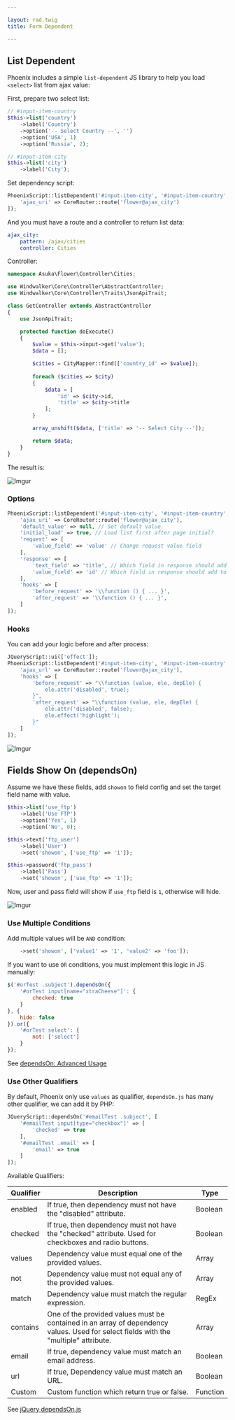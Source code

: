 ```yaml
---

layout: rad.twig
title: Form Dependent

---
```


## List Dependent

Phoenix includes a simple `list-dependent` JS library to help you load `<select>` list from ajax value:

First, prepare two select list:

```php
// #input-item-country
$this->list('country')
    ->label('Country')
    ->option('-- Select Country --', '')
    ->option('USA', 1)
    ->option('Russia', 2);

// #input-item-city
$this->list('city')
    ->label('City');
```

Set dependency script:

```php
PhoenixScript::listDependent('#input-item-city', '#input-item-country', [
    'ajax_uri' => CoreRouter::route('flower@ajax_city')
]);
```

And you must have a route and a controller to return list data:

```yaml
ajax_city:
    pattern: /ajax/cities
    controller: Cities
```

Controller:

```php
namespace Asuka\Flower\Controller\Cities;

use Windwalker\Core\Controller\AbstractController;
use Windwalker\Core\Controller\Traits\JsonApiTrait;

class GetController extends AbstractController
{
	use JsonApiTrait;

	protected function doExecute()
	{
		$value = $this->input->get('value');
		$data = [];

		$cities = CityMapper::find(['country_id' => $value]);
		
		foreach ($cities => $city)
		{
		    $data = [
		        'id' => $city->id,
		        'title' => $city->title
		    ];
		}

		array_unshift($data, ['title' => '-- Select City --']);

		return $data;
	}
}
```

The result is:

![Imgur](http://i.imgur.com/HlMnft4.gif)

### Options

```php
PhoenixScript::listDependent('#input-item-city', '#input-item-country', [
    'ajax_uri' => CoreRouter::route('flower@ajax_city'),
    'default_value' => null, // Set default value.
    'initial_load' => true, // Load list first after page initial?
    'request' => [
        'value_field' => 'value' // Change request value field
    ],
    'response' => [
        'text_field' => 'title', // Which field in response should add to option text
        'value_field' => 'id' // Which field in response should add to option value
    ],
    'hooks' => [
        'before_request' => '\\function () { ... }',
        'after_request' => '\\function () { ... }',
    ]
]);
```

### Hooks

You can add your logic before and after process:

```php
JQueryScript::ui(['effect']);
PhoenixScript::listDependent('#input-item-city', '#input-item-country', [
    'ajax_url' => CoreRouter::route('flower@ajax_city'),
    'hooks' => [
        'before_request' => "\\function (value, ele, depEle) {
            ele.attr('disabled', true);
        }",
        'after_request' => "\\function (value, ele, depEle) {
            ele.attr('disabled', false);
            ele.effect('highlight');
        }"
    ]
]);
```

![Imgur](http://i.imgur.com/U9PDX52.gif)

## Fields Show On (dependsOn)

Assume we have these fields, add `showon` to field config and set the target field name with value.

```php
$this->list('use_ftp')
    ->label('Use FTP')
    ->option('Yes', 1)
    ->option('No', 0);

$this->text('ftp_user')
    ->label('User')
    ->set('showon', ['use_ftp' => '1']);

$this->password('ftp_pass')
    ->label('Pass')
    ->set('showon', ['use_ftp' => '1']);
```

Now, user and pass field will show if `use_ftp` field is `1`, otherwise will hide.

![Imgur](http://i.imgur.com/rwv911F.gif)

### Use Multiple Conditions

Add multiple values will be `AND` condition:

```php
    ->set('showon', ['value1' => '1', 'value2' => 'foo']);
```

If you want to use `OR` conditions, you must implement this logic in JS manually:

```js
$('#orTest .subject').dependsOn({
	'#orTest input[name="xtraCheese"]': {
		checked: true
	}
}, {
	hide: false
}).or({
	'#orTest select': {
		not: ['select']
	}
});
```

See [dependsOn: Advanced Usage](http://dstreet.github.io/dependsOn/)

### Use Other Qualifiers

By default, Phoenix only use `values` as qualifier, `dependsOn.js` has many other qualifier, we can add it by PHP:

```php
JQueryScript::dependsOn('#emailTest .subject', [
	'#emailTest input[type="checkbox"]' => [
	    'checked' => true
	],
	'#emailTest .email' => [
	    'email' => true
	]
]);
```

Available Qualifiers:

| Qualifier | Description                                                                                                                              | Type     |
|-----------|------------------------------------------------------------------------------------------------------------------------------------------|----------|
| enabled   | If true, then dependency must not have the "disabled" attribute.                                                                       | Boolean  |
| checked   | If true, then dependency must not have the "checked" attribute. Used for checkboxes and radio   buttons.                               | Boolean  |
| values    | Dependency value must equal one of the provided values.                                                                                | Array    |
| not       | Dependency value must not equal any of the provided values.                                                                            | Array    |
| match     | Dependency value must match the regular expression.                                                                                    | RegEx    |
| contains  | One of the provided values must be contained in an array of dependency values. Used for select fields with the   "multiple" attribute. | Array    |
| email     | If true, dependency value must match an email address.                                                                                 | Boolean  |
| url       | If true, Dependency value must match an URL.                                                                                           | Boolean  |
| Custom    | Custom function which return true or false.                                                                                            | Function |

See [jQuery dependsOn.js](http://dstreet.github.io/dependsOn/)
